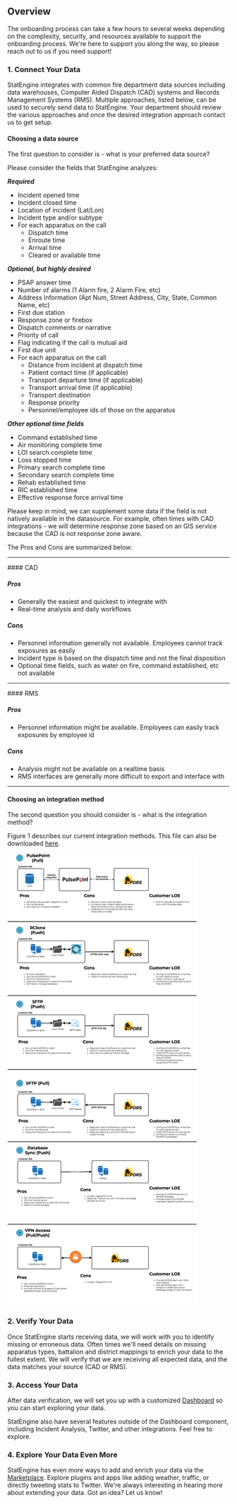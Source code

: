 ## Overview

The onboarding process can take a few hours to several weeks depending on the complexity, security, and resources available to support the onboarding process.  We're here to support you along the way, so please reach out to us if you need support!

### 1. Connect Your Data
StatEngine integrates with common fire department data sources including data warehouses, Computer Aided Dispatch (CAD) systems and Records Management Systems (RMS). Multiple approaches, listed below, can be used to securely send data to StatEngine. Your department should review the various approaches and once the desired integration approach contact us to get setup.

#### Choosing a data source

The first question to consider is - what is your preferred data source?

Please consider the fields that StatEngine analyzes:

***Required***

- Incident opened time
- Incident closed time
- Location of incident (Lat/Lon)
- Incident type and/or subtype
- For each apparatus on the call  
  - Dispatch time
  - Enroute time
  - Arrival time
  - Cleared or available time

***Optional, but highly desired***

- PSAP answer time
- Number of alarms (1 Alarm fire, 2 Alarm Fire, etc)
- Address Information (Apt Num, Street Address, City, State, Common Name, etc)
- First due station
- Response zone or firebox
- Dispatch comments or narrative
- Priority of call
- Flag indicating if the call is mutual aid
- First due unit
- For each apparatus on the call  
  - Distance from incident at dispatch time
  - Patient contact time (if applicable)
  - Transport departure time (if applicable)
  - Transport arrival time (if applicable)
  - Transport destination
  - Response priority
  - Personnel/employee ids of those on the apparatus

***Other optional time fields***
- Command established time
- Air monitoring complete time
- LOI search complete time
- Loss stopped time
- Primary search complete time
- Secondary search complete time
- Rehab established  time
- RIC established time
- Effective response force arrival time

Please keep in mind, we can supplement some data if the field is not natively available in the datasource.  For example, often times with CAD integrations - we will determine response zone based on an GIS service because the CAD is not response zone aware.  

The Pros and Cons are summarized below:

<hr>
#### CAD

##### Pros
- Generally the easiest and quickest to integrate with
- Real-time analysis and daily workflows

##### Cons
- Personnel information generally not available.  Employees cannot track exposures as easily
- Incident type is based on the dispatch time and not the final disposition
- Optional time fields, such as water on fire, command established, etc not available

<hr>
#### RMS

##### Pros
- Personnel information might be available.  Employees can easily track exposures by employee id

##### Cons
- Analysis might not be available on a realtime basis
- RMS interfaces are generally more difficult to export and interface with

<hr>

#### Choosing an integration method

The second question you should consider is - what is the integration method?  

Figure 1 describes our current integration methods.
This file can also be downloaded [here](https://s3.amazonaws.com/statengine-public-assets/NFORS_Integrations.pdf).

  ![integration](assets/integration.png)


### 2. Verify Your Data
Once StatEngine starts receiving data, we will work with you to identify missing or erroneous data. Often times we'll need details on missing apparatus types, battalion and district mappings to enrich your data to the fullest extent.  We will verify that we are receiving all expected data, and the data matches your source (CAD or RMS).  

### 3. Access Your Data
After data verification, we will set you up with a customized [Dashboard](userGuide?id=Dashboard) so you can start exploring your data.

StatEngine also have several features outside of the Dashboard component, including Incident Analysis, Twitter, and other integrations.  Feel free to explore.  

### 4. Explore Your Data Even More
StatEngine has even more ways to add and enrich your data via the [Marketplace](userGuide?id=Marketplace). Explore plugins and apps like adding weather, traffic, or directly tweeting stats to Twitter.  We're always interesting in hearing more about extending your data.  Got an idea? Let us know!
